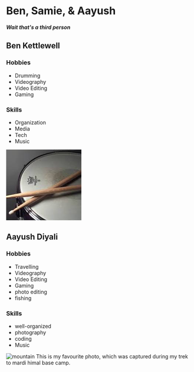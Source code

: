 # Ben, Samie, & Aayush
***Wait that's a third person***

## Ben Kettlewell
### Hobbies
- Drumming
- Videography
- Video Editing
- Gaming

### Skills
- Organization
- Media
- Tech
- Music

![drum](images/drum.jpeg)




## Aayush Diyali
### Hobbies
- Travelling 
- Videography
- Video Editing
- Gaming
- photo editing
- fishing
### Skills
- well-organized
- photography
- coding
- Music

![mountain](images/Mardi.jpg)
This is my favourite photo, which was captured during my  trek to mardi himal base camp.